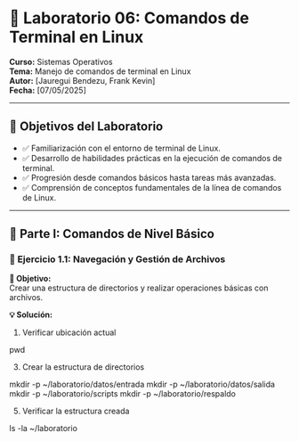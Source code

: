 # 🧪 Laboratorio 06: Comandos de Terminal en Linux

**Curso:** Sistemas Operativos  
**Tema:** Manejo de comandos de terminal en Linux  
**Autor:** [Jauregui Bendezu, Frank Kevin]  
**Fecha:** [07/05/2025]

---

## 🎯 Objetivos del Laboratorio

- ✅ Familiarización con el entorno de terminal de Linux.  
- ✅ Desarrollo de habilidades prácticas en la ejecución de comandos de terminal.  
- ✅ Progresión desde comandos básicos hasta tareas más avanzadas.  
- ✅ Comprensión de conceptos fundamentales de la línea de comandos de Linux.

---

## 🧩 Parte I: Comandos de Nivel Básico

### 📁 Ejercicio 1.1: Navegación y Gestión de Archivos

**🎯 Objetivo:**  
Crear una estructura de directorios y realizar operaciones básicas con archivos.

**💡 Solución:**

1. Verificar ubicación actual
   
pwd

3. Crear la estructura de directorios
   
mkdir -p ~/laboratorio/datos/entrada
mkdir -p ~/laboratorio/datos/salida
mkdir -p ~/laboratorio/scripts
mkdir -p ~/laboratorio/respaldo

5. Verificar la estructura creada
   
ls -la ~/laboratorio

